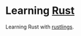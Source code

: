 # Learning [Rust](https://github.com/rust-lang)
Learning Rust with [rustlings](https://github.com/fmoko/rustlings).